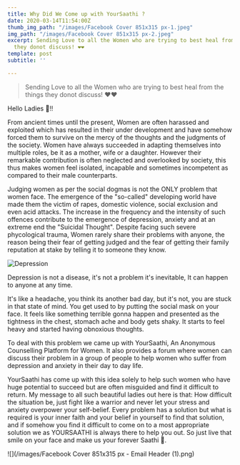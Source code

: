 ```yaml
---
title: Why Did We Come up with YourSaathi ?
date: 2020-03-14T11:54:00Z
thumb_img_path: "/images/Facebook Cover 851x315 px-1.jpeg"
img_path: "/images/Facebook Cover 851x315 px-2.jpeg"
excerpt: Sending Love to all the Women who are trying to best heal from the things
  they donot discuss! ❤❤
template: post
subtitle: ''

---
```

> Sending Love to all the Women who are trying to best heal from the things they donot discuss! ❤❤

Hello Ladies 👧!!

From ancient times until the present, Women are often harassed and exploited which has resulted in their under development and have somehow forced them to survive on the mercy of the thoughts and the judgments of the society. Women have always succeeded in adapting themselves into multiple roles, be it as a mother, wife or a daughter. However their remarkable contribution is often neglected and overlooked by society, this thus makes women feel isolated, incapable and sometimes incompetent as compared to their male counterparts.

Judging women as per the social dogmas is not the ONLY problem that women face. The emergence of the "so-called" developing world have made them the victim of rapes, domestic violence, social exclusion and even acid attacks. The increase in the frequency and the intensity of such offences contribute to the emergence of depression, anxiety and at an extreme end the "Suicidal Thought". Despite facing such severe phycological trauma, Women rarely share their problems with anyone, the reason being their fear of getting judged and the fear of getting their family reputation at stake by telling it to someone they know.

![](/images/gif.gif "Depression")

Depression is not a disease, it's not a problem it's inevitable, It can happen to anyone at any time.

It's like a headache, you think its another bad day, but it's not, you are stuck in that state of mind. You get used to by putting the social mask on your face. It feels like something terrible gonna happen and presented as the tightness in the chest, stomach ache and body gets shaky. It starts to feel heavy and started having obnoxious thoughts.

To deal with this problem we came up with YourSaathi, An Anonymous Counselling Platform for Women. It also provides a forum where women can discuss their problem in a group of people to help women who suffer from depression and anxiety in their day to day life.

YourSaathi has come up with this idea solely to help such women who have huge potential to succeed but are often misguided and find it difficult to return. My message to all such beautiful ladies out here is that: How difficult the situation be, just fight like a warrior and never let your stress and anxiety overpower your self-belief. Every problem has a solution but what is required is your inner faith and your belief in yourself to find that solution, and if somehow you find it difficult to come on to a most appropriate solution we as YOURSAATHI is always there to help you out. So just live that smile on your face and make us your forever Saathi 💜.

![](/images/Facebook Cover 851x315 px - Email Header (1).png)